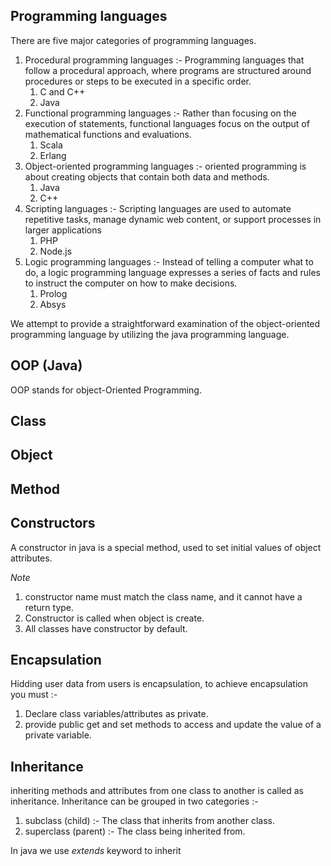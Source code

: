 ## Programming languages

There are five major categories of programming languages.

1. Procedural programming languages :- Programming languages that follow a procedural approach, where programs are structured around procedures or steps to be executed in a specific order.
   1. C and C++
   2. Java
2. Functional programming languages :- Rather than focusing on the execution of statements, functional languages focus on the output of mathematical functions and evaluations.
   1. Scala
   2. Erlang
3. Object-oriented programming languages :- oriented programming is about creating objects that contain both data and methods.
   1. Java
   2. C++
4. Scripting languages :- Scripting languages are used to automate repetitive tasks, manage dynamic web content, or support processes in larger applications
   1. PHP
   2. Node.js
5. Logic programming languages :- Instead of telling a computer what to do, a logic programming language expresses a series of facts and rules to instruct the computer on how to make decisions.
   1. Prolog
   2. Absys

We attempt to provide a straightforward examination of the object-oriented programming language by utilizing the java programming language.

## OOP (Java)

OOP stands for object-Oriented Programming.

## Class

## Object

## Method

## Constructors

A constructor in java is a special method, used to set initial values of object attributes.

_Note_

1. constructor name must match the class name, and it cannot have a return type.
2. Constructor is called when object is create.
3. All classes have constructor by default.

## Encapsulation

Hidding user data from users is encapsulation, to achieve encapsulation you must :-

1. Declare class variables/attributes as private.
2. provide public get and set methods to access and update the value of a private variable.


## Inheritance

inheriting methods and attributes from one class to another is called as inheritance. Inheritance can be grouped in two categories :-

1. subclass (child) :- The class that inherits from another class.
2. superclass (parent) :- The class being inherited from.

In java we use *extends* keyword to inherit
